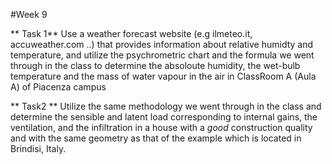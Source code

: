 #Week 9

** Task 1** 
Use a weather forecast website (e.g ilmeteo.it, accuweather.com ..) that provides information about relative humidty and temperature, and utilize the psychrometric chart and the formula we went through in the class to determine the absoloute humidity, the wet-bulb temperature and the mass of water vapour in the air in ClassRoom A (Aula A) of Piacenza campus

** Task2 **
Utilize the same methodology we went through in the class and determine the sensible and latent load corresponding to internal gains, the ventilation, and  the infiltration in a house with a *good* construction quality and with the same geometry as that of the example which is located in Brindisi, Italy. 
